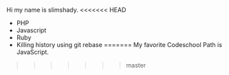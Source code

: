 Hi my name is slimshady.
<<<<<<< HEAD
* PHP
* Javascript
* Ruby
* Killing history using git rebase
=======
My favorite Codeschool Path is JavaScript.
>>>>>>> master

